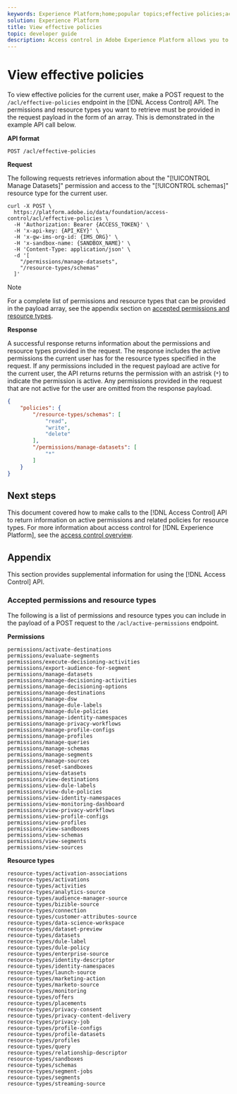 ```yaml
---
keywords: Experience Platform;home;popular topics;effective policies;access control api
solution: Experience Platform
title: View effective policies
topic: developer guide
description: Access control in Adobe Experience Platform allows you to manage roles and permissions for various Platform capabilities by using the Adobe Admin Console. This document serves as a guide for how to view effective policies using the access control API for Adobe Experience Platform.
---
```


# View effective policies

To view effective policies for the current user, make a POST request to the `/acl/effective-policies` endpoint in the [!DNL Access Control] API. The permissions and resource types you want to retrieve must be provided in the request payload in the form of an array. This is demonstrated in the example API call below.

**API format**

```http
POST /acl/effective-policies
```

**Request**

The following requests retrieves information about the "[!UICONTROL Manage Datasets]" permission and access to the "[!UICONTROL schemas]" resource type for the current user.

```shell
curl -X POST \
  https://platform.adobe.io/data/foundation/access-control/acl/effective-policies \
  -H 'Authorization: Bearer {ACCESS_TOKEN}' \
  -H 'x-api-key: {API_KEY}' \
  -H 'x-gw-ims-org-id: {IMS_ORG}' \
  -H 'x-sandbox-name: {SANDBOX_NAME}' \
  -H 'Content-Type: application/json' \
  -d '[
    "/permissions/manage-datasets",
    "/resource-types/schemas"
  ]'
```

>[!NOTE]
>
>For a complete list of permissions and resource types that can be provided in the payload array, see the appendix section on [accepted permissions and resource types](#accepted-permissions-and-resource-types).

**Response**

A successful response returns information about the permissions and resource types provided in the request. The response includes the active permissions the current user has for the resource types specified in the request. If any permissions included in the request payload are active for the current user, the API returns returns the permission with an astrisk (`*`) to indicate the permission is active. Any permissions provided in the request that are not active for the user are omitted from the response payload.

```json
{
    "policies": {
        "/resource-types/schemas": [
            "read",
            "write",
            "delete"
        ],
        "/permissions/manage-datasets": [
            "*"
        ]
    }
}
```

## Next steps

This document covered how to make calls to the [!DNL Access Control] API to return information on active permissions and related policies for resource types. For more information about access control for [!DNL Experience Platform], see the [access control overview](../home.md).

## Appendix

This section provides supplemental information for using the [!DNL Access Control] API.

### Accepted permissions and resource types

The following is a list of permissions and resource types you can include in the payload of a POST request to the `/acl/active-permissions` endpoint.

**Permissions**

```plaintext
permissions/activate-destinations
permissions/evaluate-segments
permissions/execute-decisioning-activities
permissions/export-audience-for-segment
permissions/manage-datasets
permissions/manage-decisioning-activities
permissions/manage-decisioning-options
permissions/manage-destinations
permissions/manage-dsw
permissions/manage-dule-labels
permissions/manage-dule-policies
permissions/manage-identity-namespaces
permissions/manage-privacy-workflows
permissions/manage-profile-configs
permissions/manage-profiles
permissions/manage-queries
permissions/manage-schemas
permissions/manage-segments
permissions/manage-sources
permissions/reset-sandboxes
permissions/view-datasets
permissions/view-destinations
permissions/view-dule-labels
permissions/view-dule-policies
permissions/view-identity-namespaces
permissions/view-monitoring-dashboard
permissions/view-privacy-workflows
permissions/view-profile-configs
permissions/view-profiles
permissions/view-sandboxes
permissions/view-schemas
permissions/view-segments
permissions/view-sources
```

**Resource types**

```plaintext
resource-types/activation-associations
resource-types/activations
resource-types/activities
resource-types/analytics-source
resource-types/audience-manager-source
resource-types/bizible-source
resource-types/connection
resource-types/customer-attributes-source
resource-types/data-science-workspace
resource-types/dataset-preview
resource-types/datasets
resource-types/dule-label
resource-types/dule-policy
resource-types/enterprise-source
resource-types/identity-descriptor
resource-types/identity-namespaces
resource-types/launch-source
resource-types/marketing-action
resource-types/marketo-source
resource-types/monitoring
resource-types/offers
resource-types/placements
resource-types/privacy-consent
resource-types/privacy-content-delivery
resource-types/privacy-job
resource-types/profile-configs
resource-types/profile-datasets
resource-types/profiles
resource-types/query
resource-types/relationship-descriptor
resource-types/sandboxes
resource-types/schemas
resource-types/segment-jobs
resource-types/segments
resource-types/streaming-source
```